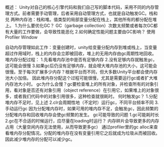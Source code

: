 概述：
Unity对自己的核心引擎代码和我们自己写的脚本代码，采用不同的内存管理方式。前者需要手动管理，后者采用自动管理方式，也就是自动触发GC。栈和兑
两种内存池：栈和堆。值类型的局部变量分配在栈上，其他所有的都分配在堆上。
1.为什么要优化GC？
GC（garbage collection）次数太频繁或者每次GC都有大量的工作要做，会导致性能恶化
2.如何确定性能问题主要由GC影响？
使用Profiler Window

自动内存管理如此工作：变量创建时，unity给变量分配内存到堆或栈上，当变量超过作用域时，栈上的内存会立即被回收，堆上的无用内存由gc周期性地回收。
堆内存分配过程：
1.先看堆内存池中是否有足够内存
2.没有足够内存就触发gc，这可能会很慢
3.如果gc后仍没有足够内存，就会增大堆内存池的大小，这可能会很慢。至于每次扩展多少内存？根据平台而不同，但大多数Unity平台都会使内存池大小加倍。
因此堆内存分配这个过程可能很慢，尤其是需要运行gc或者扩大堆内存池大小时。
gc为什么会慢？gc要检查堆上的所有对象，并检查所有的对象引用，看对象是否还有对象引用（object reference）在引用它，如果堆上的对象很多，或者我们代码中的对象引用很多，这种检查就很耗时。
何时触发gc？
1.分配堆内存不足时，见上述
2.clr会周期性地（不定时）运行gc，不同平台频率不同
3.手动运行gc
因为分配堆内存时，如果可用的堆内存不足，会触发gc，因此频繁的分配堆内存和回收堆内存会使gc频繁的发生。
gc可能导致的问题
1.gc可能耗时长
2.gc在不合适的时候运行，应尽量在loading时运行？
内存碎片会导致更多的内存占用（大量空闲内存无法使用，从而导致更多gc）
通过profiler里的gc alloc来查看堆内存分配情况。分配的堆内存在没有变量引用它之后就成为垃圾从而被回收。因此减少堆内存的分配可以减少gc。
